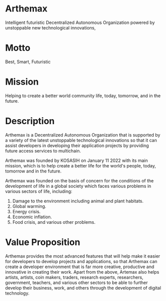 # Arthemax
Intelligent futuristic Decentralized Autonomous Organization powered by unstoppable new technological innovations,
# Motto
Best, Smart, Futuristic
# Mission
Helping to create a better world community life, today, tomorrow, and in the future.
# Description
Arthemax is a Decentralized Autonomous Organization that is supported by a variety of the latest unstoppable technological innovations so that it can assist developers in developing their application projects by providing future access services to multichain.

Arthemax was founded by KOSASIH on January 11 2022 with its main mission, which is to help create a better life for the world's people, today, tomorrow and in the future.

Arthemax was founded on the basis of concern for the conditions of the development of life in a global society which faces various problems in various sectors of life, including: 

1. Damage to the environment including animal and plant habitats. 
2. Global warming. 
3. Energy crisis. 
4. Economic inflation. 
5. Food crisis, and various other problems.

# Value Proposition
Arthemax provides the most advanced features that will help make it easier for developers to develop projects and applications, so that Arthemax can create a developer environment that is far more creative, productive and innovative in creating their work. Apart from the above, Artemax also helps artists, artists, coin makers, traders, research experts, researchers, government, teachers, and various other sectors to be able to further develop their business, work, and others through the development of digital technology.
